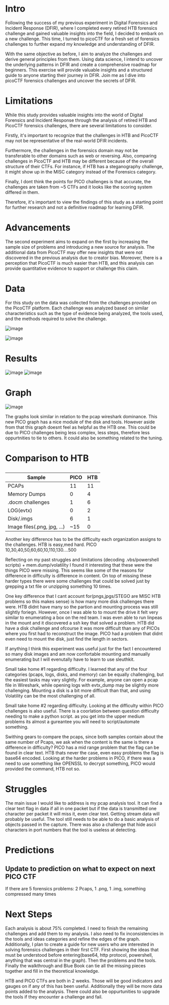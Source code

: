 # Intro 

Following the success of my previous experiment in Digital Forensics and Incident Response (DFIR), where I completed every retired HTB forensics challenge and gained valuable insights into the field, I decided to embark on a new challenge. This time, I turned to picoCTF for a fresh set of forensics challenges to further expand my knowledge and understanding of DFIR.

With the same objective as before, I aim to analyze the challenges and derive general principles from them. Using data science, I intend to uncover the underlying patterns in DFIR and create a comprehensive roadmap for beginners. This exercise will provide valuable insights and a structured guide to anyone starting their journey in DFIR. Join me as I dive into picoCTF forensics challenges and uncover the secrets of DFIR.

# Limitations

While this study provides valuable insights into the world of Digital Forensics and Incident Response through the analysis of retired HTB and PicoCTF forensics challenges, there are several limitations to consider.

Firstly, it's important to recognize that the challenges in HTB and PicoCTF may not be representative of the real-world DFIR incidents. 

Furthermore, the challenges in the forensics domain may not be transferable to other domains such as web or reversing. Also, comparing challenges in PicoCTF and HTB may be different because of the overall structure of their CTFs. For instance, if HTB has a steganography challenge, it might show up in the MISC category instead of the Forensics category.

Finally,  I dont think the points for PICO challenges is that accurate, the challenges are taken from ~5 CTFs and it looks like the scoring system differed in them.

Therefore, it's important to view the findings of this study as a starting point for further research and not a definitive roadmap for learning DFIR.

# Advancements

The second experiment aims to expand on the first by increasing the sample size of problems and introducing a new source for analysis. The additional data from PicoCTF may offer new insights that were not discovered in the previous analysis due to creator bias. Moreover, there is a perception that PicoCTF is much easier than HTB, and this analysis can provide quantitative evidence to support or challenge this claim.

# Data

For this study on the data was collected from the challenges provided on the PicoCTF platform. Each challenge was analyzed based on similar characteristics such as the type of evidence being analyzed, the tools used, and the methods required to solve the challenge.

![image](https://user-images.githubusercontent.com/50979196/221474995-c4f54fa4-e13a-4584-a56d-28a2500f6983.png)

![image](https://user-images.githubusercontent.com/50979196/221475154-27031252-92d2-442e-9f2f-4ca7859cd578.png)
# Results 
![image](https://user-images.githubusercontent.com/50979196/221475216-1c53b5f6-cb28-4b61-a540-caf5c1fa6793.png)
![image](https://user-images.githubusercontent.com/50979196/221475238-e4890bfd-4bd3-41bb-a60f-2aac6f97d371.png)


# Graph

![image](https://user-images.githubusercontent.com/50979196/221667200-06dcfba6-581b-4471-b9de-c590d3c43756.png)


The graphs look similar in relation to the pcap wireshark dominance. This new PICO graph has a nice module of the disk and tools. However aside from that this graph doesnt feel as helpful as the HTB one. This could be due to PICO challenges being less complex, less steps, therefore less oppurtnities to tie to others. It could also be something related to the tuning.

# Comparison to HTB
## 
| Sample           | PICO | HTB |
|------------------|------|-----|
| PCAPs            |  11  |  11 |
| Memory Dumps     |  0   |  4  |
| .docm challenges |  1   |  6  |
| LOG(evtx)        |  0   |  2  |
| Disk/.imgs       | 6 | 1 |
| Image files(.png, jpg, ...)| ~15  |  0  | 

Another key difference has to be the difficulty each organization assigns to the challenges. HTB is easy,med hard. PICO 10,30,40,50,60,60,10,110,130....500

Reflecting on my past struggles and limitations (decoding .vbs/powershell scripts) + mem.dump/volatility I found it interesting that these were the things PICO were missing.
This seems like some of the reasons for difference in difficulty is difference in content. 
On top of missing these harder types there were some challenges that could be solved just by grepping a txt file or unzipping something 10 times.

One key difference that I cant account for(pngs,jpgs/STEGO are MISC HTB problems so this makes sense) is how many more disk challenges there were.  HTB didnt have many so the partion and mounting process was still slightly foriegn. However, once I was able to to mount the drive it felt very similar to enumerating a box on the red team. I was even able to run linpeas in the mount and it discovered a ssh key that solved a problem. 
HTB did have a disk challenge and ofcourse it was more difficult than any of PICOs where you first had to reconstruct the image. PICO had a problem that didnt even need to mount the disk, just find the length in sectors.

If anything I think this experiment was useful just for the fact I encountered so many disk images and am now confortable mounting and manually enumerating but I will evenutally have to learn to use sleuthkit. 

Small take home #1 regarding difficulty. I learned that any of the four categories (pcaps, logs, disks, and memory) can be equally challenging, but the easiest tasks may vary slightly. For example, anyone can open a pcap file in Wireshark, while opening logs with evtx_dump may be slightly more challenging. Mounting a disk is a bit more difficult than that, and using Volatility can be the most challenging of all. 

Small take home #2 regarding difficulty. Looking at the difficulty within PICO challenges is also useful. There is a coorlation between question difficulty needing to make a python script. as you get into the upper medium problems its almost a gureantee you will need to script/automate something. 

Swithing gears to compare the pcaps, since both samples contain about the same number of Pcaps, we ask when the content is the same is there a difference in difficulty?
PICO has a mid range problem that the flag can be found in clear text. HTB thats never the case, even easy problems the flag is base64 encoded.
Looking at the harder problems in PICO, if there was a need to use something like OPENSSL to decrypt something, PICO would provided the command, HTB not so.

# Struggles

The main issue I would like to address is my pcap analysis tool. It can find a clear text flag in data if all in one packet but if the data is transmitted one character per packet it will miss it, even clear text.  Getting stream data will probably be useful. The tool still needs to be able to do a basic analysis of objects passed in the capture. There was also a challenge that hide ascii characters in port numbers that the tool is useless at detecting.

# Predictions

## Update to prediction on what to expect on next PICO CTF
If there are 5 forensics problems: 2 Pcaps, 1 .png, 1 .img, something compressed many times

# Next Steps

Each analysis is about 75% completed. I need to finish the remaining challenges and add them to my analysis. I also need to fix inconsistencies in the tools and ideas categories and refine the edges of the graph. Additionally, I plan to create a guide for new users who are interested in solving forensics challenges in their first CTF. First showing the ideas that must be understood before entering(base64, http protocol, powershell, anything that was central in the graph). Then the problems and the tools. Finally the walkthrough and Blue Book can tie all the missing pieces together and fill in the theoretical knowledge.

HTB and PICO CTFs are both in 2 weeks. Those will be good indicators and gauges on if any of this has been useful. Additionally they will be more data points added to the analysis. There could also be oppurtunities to upgrade the tools if they encounter a challenge and fail.
